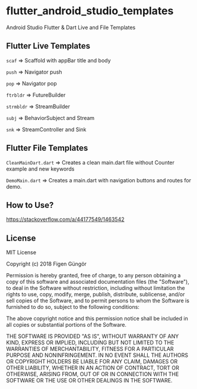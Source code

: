 # flutter_android_studio_templates
Android Studio Flutter &amp; Dart Live and File Templates

## Flutter Live Templates

`scaf` => Scaffold with appBar title and body

`push` => Navigator push

`pop` => Navigator pop

`ftrbldr` => FutureBuilder

`strmbldr` => StreamBuilder

`subj` => BehaviorSubject and Stream

`snk` => StreamController and Sink


## Flutter File Templates

`CleanMainDart.dart` => Creates a clean main.dart file without Counter example and new keywords

`DemoMain.dart` => Creates a main.dart with navigation buttons and routes for demo.


## How to Use?

https://stackoverflow.com/a/44177549/1463542


## License

MIT License

Copyright (c) 2018 Figen Güngör

Permission is hereby granted, free of charge, to any person obtaining a copy
of this software and associated documentation files (the "Software"), to deal
in the Software without restriction, including without limitation the rights
to use, copy, modify, merge, publish, distribute, sublicense, and/or sell
copies of the Software, and to permit persons to whom the Software is
furnished to do so, subject to the following conditions:

The above copyright notice and this permission notice shall be included in all
copies or substantial portions of the Software.

THE SOFTWARE IS PROVIDED "AS IS", WITHOUT WARRANTY OF ANY KIND, EXPRESS OR
IMPLIED, INCLUDING BUT NOT LIMITED TO THE WARRANTIES OF MERCHANTABILITY,
FITNESS FOR A PARTICULAR PURPOSE AND NONINFRINGEMENT. IN NO EVENT SHALL THE
AUTHORS OR COPYRIGHT HOLDERS BE LIABLE FOR ANY CLAIM, DAMAGES OR OTHER
LIABILITY, WHETHER IN AN ACTION OF CONTRACT, TORT OR OTHERWISE, ARISING FROM,
OUT OF OR IN CONNECTION WITH THE SOFTWARE OR THE USE OR OTHER DEALINGS IN THE
SOFTWARE.
